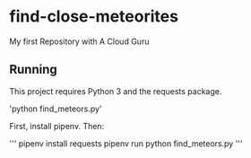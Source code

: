 # find-close-meteorites
My first Repository with A Cloud Guru

## Running

This project requires Python 3 and the requests package.

'python find_meteors.py'

First, install pipenv. Then:

'''
pipenv install requests
pipenv run python find_meteors.py
'''
